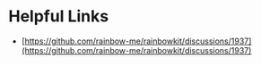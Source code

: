 # Helpful Links

- [https://github.com/rainbow-me/rainbowkit/discussions/1937](https://github.com/rainbow-me/rainbowkit/discussions/1937)
